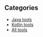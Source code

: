 ## Categories

* [Java tools](./java/java_tools.md)
* [Kotlin tools](./kotlin/kotlin_tools.md)
* [All tools](./all_tools.md)
